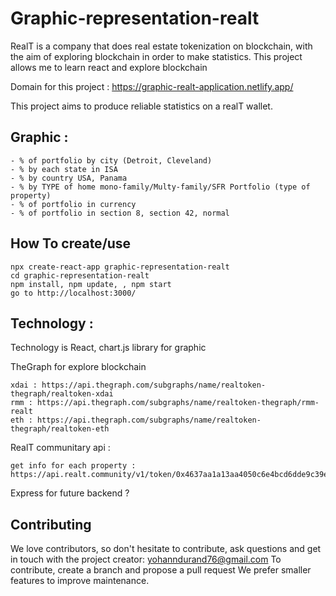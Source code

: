 # Graphic-representation-realt

RealT is a company that does real estate tokenization on blockchain, with the aim of exploring blockchain in order to make statistics.
This project allows me to learn react and explore blockchain

Domain for this project : https://graphic-realt-application.netlify.app/

This project aims to produce reliable statistics on a realT wallet.

## Graphic :

```shell
- % of portfolio by city (Detroit, Cleveland)
- % by each state in ISA
- % by country USA, Panama
- % by TYPE of home mono-family/Multy-family/SFR Portfolio (type of property)
- % of portfolio in currency
- % of portfolio in section 8, section 42, normal
```

## How To create/use

```shell
npx create-react-app graphic-representation-realt
cd graphic-representation-realt
npm install, npm update, , npm start
go to http://localhost:3000/
```

## Technology :

Technology is React,
chart.js library for graphic

TheGraph for explore blockchain

```shell
xdai : https://api.thegraph.com/subgraphs/name/realtoken-thegraph/realtoken-xdai
rmm : https://api.thegraph.com/subgraphs/name/realtoken-thegraph/rmm-realt
eth : https://api.thegraph.com/subgraphs/name/realtoken-thegraph/realtoken-eth
```
RealT communitary api :

```shell
get info for each property : https://api.realt.community/v1/token/0x4637aa1a13aa4050c6e4bcd6dde9c39e80e9dd54
```

Express for future backend ?

## Contributing

We love contributors, so don't hesitate to contribute, ask questions and get in touch with the project creator: yohanndurand76@gmail.com
To contribute, create a branch and propose a pull request
We prefer smaller features to improve maintenance.
